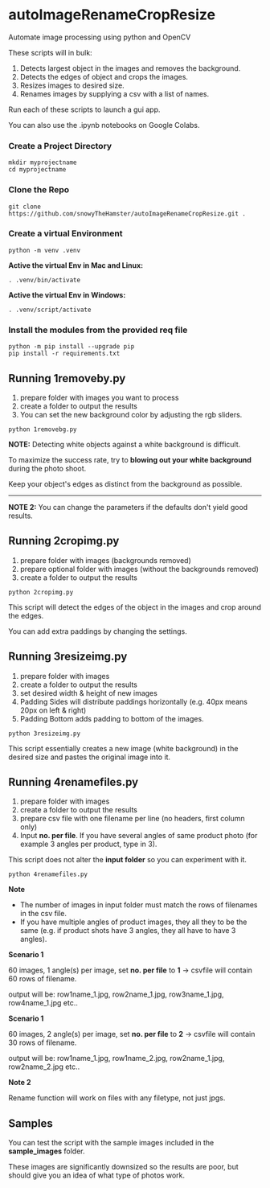 # autoImageRenameCropResize

Automate image processing using python and OpenCV

These scripts will in bulk:

1. Detects largest object in the images and removes the background.
1. Detects the edges of object and crops the images.
1. Resizes images to desired size.
1. Renames images by supplying a csv with a list of names.

Run each of these scripts to launch a gui app.

You can also use the .ipynb notebooks on Google Colabs.


### Create a Project Directory
```
mkdir myprojectname
cd myprojectname
```

### Clone the Repo
```
git clone https://github.com/snowyTheHamster/autoImageRenameCropResize.git .
```

### Create a virtual Environment
```
python -m venv .venv
```

**Active the virtual Env in Mac and Linux:**
```
. .venv/bin/activate

```

**Active the virtual Env in Windows:**
```
. .venv/script/activate

```

### Install the modules from the provided req file
```
python -m pip install --upgrade pip
pip install -r requirements.txt
```

## Running 1removeby.py

1. prepare folder with images you want to process
1. create a folder to output the results
1. You can set the new background color by adjusting the rgb sliders.

`python 1removebg.py`

**NOTE:** Detecting white objects against a white background is difficult.

To maximize the success rate, try to **blowing out your white background** during the photo shoot.

Keep your object's edges as distinct from the background as possible.

---

**NOTE 2:** You can change the parameters if the defaults don't yield good results.

## Running 2cropimg.py

1. prepare folder with images (backgrounds removed)
1. prepare optional folder with images (without the backgrounds removed)
1. create a folder to output the results

`python 2cropimg.py`


This script will detect the edges of the object in the images and crop around the edges.

You can add extra paddings by changing the settings.

## Running 3resizeimg.py

1. prepare folder with images
1. create a folder to output the results
1. set desired width & height of new images
1. Padding Sides will distribute paddings horizontally (e.g. 40px means 20px on left & right)
1. Padding Bottom adds padding to bottom of the images.

`python 3resizeimg.py`

This script essentially creates a new image (white background) in the desired size and pastes the original image into it.


## Running 4renamefiles.py

1. prepare folder with images
1. create a folder to output the results
1. prepare csv file with one filename per line (no headers, first column only)
1. Input **no. per file**. If you have several angles of same product photo (for example 3 angles per product, type in 3).

This script does not alter the **input folder** so you can experiment with it.

`python 4renamefiles.py`

**Note**

- The number of images in input folder must match the rows of filenames in the csv file.
- If you have multiple angles of product images, they all they to be the same (e.g. if product shots have 3 angles, they all have to have 3 angles).

**Scenario 1**

60 images, 1 angle(s) per image, set **no. per file** to **1** -> csvfile will contain 60 rows of filename.

output will be: row1name_1.jpg, row2name_1.jpg, row3name_1.jpg, row4name_1.jpg etc..

**Scenario 1**

60 images, 2 angle(s) per image, set **no. per file** to **2** -> csvfile will contain 30 rows of filename.

output will be: row1name_1.jpg, row1name_2.jpg, row2name_1.jpg, row2name_2.jpg etc..

**Note 2**

Rename function will work on files with any filetype, not just jpgs.

## Samples

You can test the script with the sample images included in the **sample_images** folder.

These images are significantly downsized so the results are poor, but should give you an idea of what type of photos work.